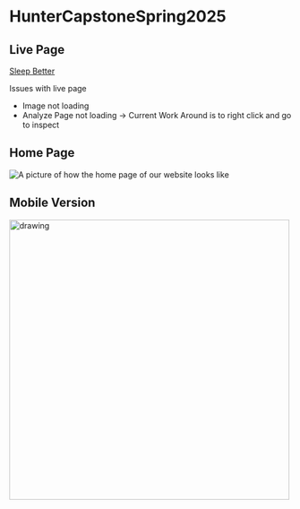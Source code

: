 # HunterCapstoneSpring2025

## Live Page 
[Sleep Better](https://huntercapstonespring2025.onrender.com/analyze)

Issues with live page
- Image not loading
- Analyze Page not loading -> Current Work Around is to right click and go to inspect

## Home Page
![A picture of how the home page of our website looks like](/sleepanalyzer/src/assets/home.gif)

<!-- ## Login Page
![A picture of how the home page of our website looks like](login.png) -->

## Mobile Version
<img src="/sleepanalyzer/src/assets/mobile.gif" alt="drawing" style="height:500px;"/>
